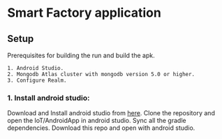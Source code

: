 

# Smart Factory application 

## Setup
Prerequisites for building the run and build the apk.

    1. Android Studio.
    2. Mongodb Atlas cluster with mongodb version 5.0 or higher.
    3. Configure Realm.


### 1. Install android studio:
Download and Install android studio from [here](https://developer.android.com/studio). Clone the repository and open the IoT/AndroidApp in android studio. Sync all the gradle dependencies. Download this repo and open with android studio.
